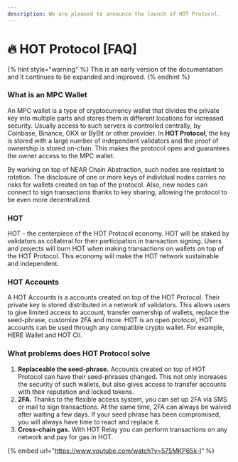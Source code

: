 ```yaml
---
description: We are pleased to announce the launch of HOT Protocol.
---
```


# 🔥 HOT Protocol \[FAQ]

{% hint style="warning" %}
This is an early version of the documentation and it continues to be expanded and improved.
{% endhint %}

### What is an MPC Wallet

An MPC wallet is a type of cryptocurrency wallet that divides the private key into multiple parts and stores them in different locations for increased security. Usually access to such servers is controlled centrally, by Coinbase, Binance, OKX or ByBit or other provider. In **HOT Protocol**, the key is stored with a large number of independent validators and the proof of ownership is stored on-chan. This makes the protocol open and guarantees the owner access to the MPC wallet.

By working on top of NEAR Chain Abstraction, such nodes are resistant to rotation. The disclosure of one or more keys of individual nodes carries no risks for wallets created on top of the protocol. Also, new nodes can connect to sign transactions thanks to key sharing, allowing the protocol to be even more decentralized.

### HOT

HOT - the centerpiece of the HOT Protocol economy. HOT will be staked by validators as collateral for their participation in transaction signing. Users and projects will burn HOT when making transactions on wallets on top of the HOT Protocol. This economy will make the HOT network sustainable and independent.

### HOT Accounts

A HOT Accounts is a accounts created on top of the HOT Protocol. Their private key is stored distributed in a network of validators. This allows users to give limited access to account, transfer ownership of wallets, replace the seed-phrase, customize 2FA and more. HOT is an open protocol, HOT accounts can be used through any compatible crypto wallet. For example, HERE Wallet and HOT Cli.

### What problems does HOT Protocol solve

1. **Replaceable the seed-phrase.** Accounts created on top of HOT Protocol can have their seed-phrases changed. This not only increases the security of such wallets, but also gives access to transfer accounts with their reputation and locked tokens.
2. **2FA.** Thanks to the flexible access system, you can set up 2FA via SMS or mail to sign transactions. At the same time, 2FA can always be waived after waiting a few days. If your seed phrase has been compromised, you will always have time to react and replace it.
3. **Cross-chain gas.** With HOT Relay you can perform transactions on any network and pay for gas in HOT.



{% embed url="https://www.youtube.com/watch?v=575MKP65k-I" %}



